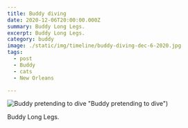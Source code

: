 ```yaml
---
title: Buddy diving
date: 2020-12-06T20:00:00.000Z
summary: Buddy Long Legs.
excerpt: Buddy Long Legs.
category: buddy
image: ./static/img/timeline/buddy-diving-dec-6-2020.jpg
tags:
  - post 
  - Buddy
  - cats
  - New Orleans

---
```


![Buddy pretending to dive](/static/img/buddy/buddy-diving-dec-6-2020.jpg) "Buddy pretending to dive")

Buddy Long Legs.